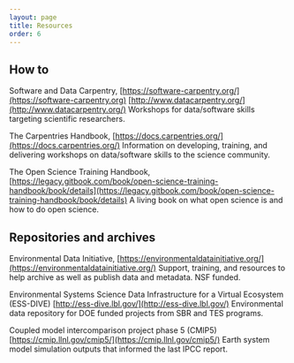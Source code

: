 ```yaml
---
layout: page
title: Resources
order: 6
---
```

## How to
Software and Data Carpentry, [https://software-carpentry.org/](https://software-carpentry.org) [http://www.datacarpentry.org/](http://www.datacarpentry.org/) Workshops for data/software skills targeting scientific researchers.

The Carpentries Handbook, [https://docs.carpentries.org/](https://docs.carpentries.org/) Information on developing, training, and delivering workshops on data/software skills to the science community.

The Open Science Training Handbook, [https://legacy.gitbook.com/book/open-science-training-handbook/book/details](https://legacy.gitbook.com/book/open-science-training-handbook/book/details) A living book on what open science is and how to do open science.

## Repositories and archives

Environmental Data Initiative, [https://environmentaldatainitiative.org/](https://environmentaldatainitiative.org/) Support, training, and resources to help archive as well as publish data and metadata. NSF funded.

Environmental Systems Science Data Infrastructure for a Virtual Ecosystem (ESS-DIVE) [http://ess-dive.lbl.gov/](http://ess-dive.lbl.gov/) Environmental data repository for DOE funded projects from SBR and TES programs.

Coupled model intercomparison project phase 5 (CMIP5) [https://cmip.llnl.gov/cmip5/](https://cmip.llnl.gov/cmip5/) Earth system model simulation outputs that informed the last IPCC report.
